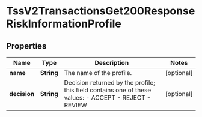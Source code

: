 
# TssV2TransactionsGet200ResponseRiskInformationProfile

## Properties
Name | Type | Description | Notes
------------ | ------------- | ------------- | -------------
**name** | **String** | The name of the profile.  |  [optional]
**decision** | **String** | Decision returned by the profile; this field contains one of these values: - ACCEPT - REJECT - REVIEW  |  [optional]



